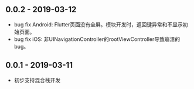 ## 0.0.2 - 2019-03-12

* bug fix Android: Flutter页面没有全屏。模块开发时，返回键异常和不显示初始页面。
* bug fix iOS: 非UINavigationController的rootViewController导致崩溃的bug。  

## 0.0.1 - 2019-03-11

* 初步支持混合栈开发
